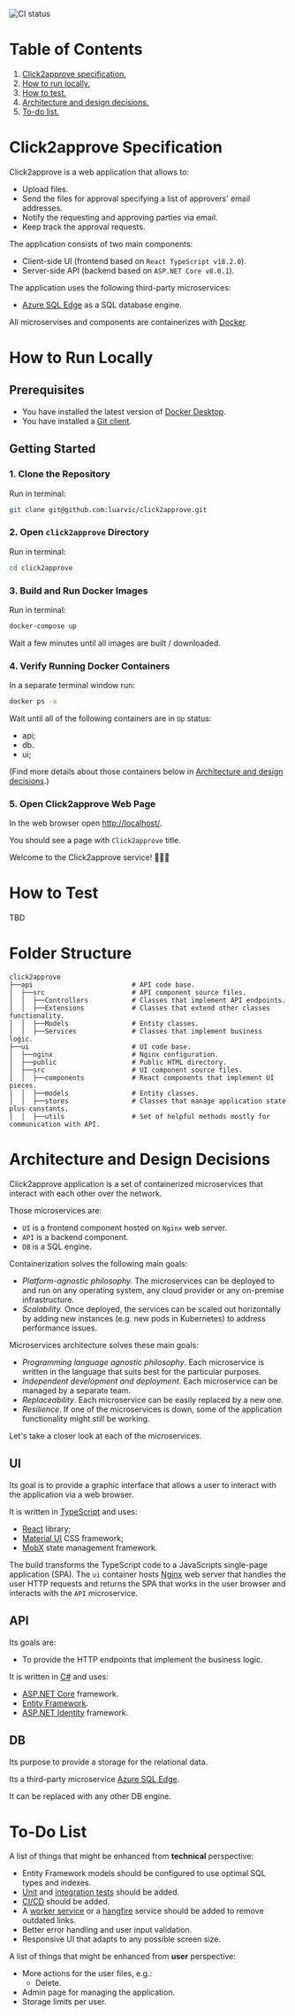![CI status](https://github.com/luarvic/click2approve/actions/workflows/ci.yml/badge.svg)

# Table of Contents

1. [Click2approve specification.](#click2approve-specification)
2. [How to run locally.](#how-to-run-locally)
3. [How to test.](#how-to-test)
4. [Architecture and design decisions.](#architecture-and-design-decisions)
5. [To-do list.](#to-do-list)

# Click2approve Specification

Click2approve is a web application that allows to:

- Upload files.
- Send the files for approval specifying a list of approvers' email addresses.
- Notify the requesting and approving parties via email.
- Keep track the approval requests.

The application consists of two main components:

- Client-side UI (frontend based on `React TypeScript v18.2.0`).
- Server-side API (backend based on `ASP.NET Core v8.0.1`).

The application uses the following third-party microservices:

- [Azure SQL Edge](https://azure.microsoft.com/en-us/products/azure-sql/edge) as a SQL database engine.

All microservises and components are containerizes with [Docker](https://docs.docker.com/).

# How to Run Locally

## Prerequisites

- You have installed the latest version of [Docker Desktop](https://docs.docker.com/get-docker/).
- You have installed a [Git client](https://git-scm.com/downloads).

## Getting Started

### 1. Clone the Repository

Run in terminal:

```bash
git clone git@github.com:luarvic/click2approve.git
```

### 2. Open `click2approve` Directory

Run in terminal:

```bash
cd click2approve
```

### 3. Build and Run Docker Images

Run in terminal:

```bash
docker-compose up
```

Wait a few minutes until all images are built / downloaded.

### 4. Verify Running Docker Containers

In a separate terminal window run:

```bash
docker ps -a
```

Wait until all of the following containers are in `Up` status:

- api;
- db.
- ui;

(Find more details about those containers below in [Architecture and design decisions](#architecture-and-design-decisions).)

### 5. Open Click2approve Web Page

In the web browser open [http://localhost/](http://localhost/).

You should see a page with `Click2approve` title.

Welcome to the Click2approve service! 🎉🎉🎉

# How to Test

TBD

# Folder Structure

```
click2approve
├──api                         # API code base.
│  ├──src                      # API component source files.
│  │  ├──Controllers           # Classes that implement API endpoints.
│  │  ├──Extensions            # Classes that extend other classes functionality.
│  │  ├──Models                # Entity classes.
│  │  ├──Services              # Classes that implement business logic.
├──ui                          # UI code base.
│  ├──nginx                    # Nginx configuration.
│  ├──public                   # Public HTML directory.
│  ├──src                      # UI component source files.
│  │  ├──components            # React components that implement UI pieces.
│  │  ├──models                # Entity classes.
│  │  ├──stores                # Classes that manage application state plus constants.
│  │  ├──utils                 # Set of helpful methods mostly for communication with API.
```

# Architecture and Design Decisions

Click2approve application is a set of containerized microservices that interact with each other over the network.

Those microservices are:

- `UI` is a frontend component hosted on `Nginx` web server.
- `API` is a backend component.
- `DB` is a SQL engine.

Containerization solves the following main goals:

- _Platform-agnostic philosophy._ The microservices can be deployed to and run on any operating system, any cloud provider or any on-premise infrastructure.
- _Scalability._ Once deployed, the services can be scaled out horizontally by adding new instances (e.g. new pods in Kubernetes) to address performance issues.

Microservices architecture solves these main goals:

- _Programming language agnostic philosophy_. Each microservice is written in the language that suits best for the particular purposes.
- _Independent development and deployment_. Each microservice can be managed by a separate team.
- _Replaceability_. Each microservice can be easily replaced by a new one.
- _Resilience_. If one of the microservices is down, some of the application functionality might still be working.

Let's take a closer look at each of the microservices.

## UI

Its goal is to provide a graphic interface that allows a user to interact with the application via a web browser.

It is written in [TypeScript](https://www.typescriptlang.org/) and uses:

- [React](https://react.dev/) library;
- [Material UI](https://mui.com/material-ui/) CSS framework;
- [MobX](https://mobx.js.org/react-integration.html) state management framework.

The build transforms the TypeScript code to a JavaScripts single-page application (SPA). The `ui` container hosts [Nginx](https://www.nginx.com/) web server that handles the user HTTP requests and returns the SPA that works in the user browser and interacts with the `API` microservice.

## API

Its goals are:

- To provide the HTTP endpoints that implement the business logic.

It is written in [C#](https://learn.microsoft.com/en-us/dotnet/csharp/tour-of-csharp/) and uses:

- [ASP.NET Core](https://dotnet.microsoft.com/en-us/apps/aspnet) framework.
- [Entity Framework](https://learn.microsoft.com/en-us/ef/).
- [ASP.NET Identity](https://learn.microsoft.com/en-us/aspnet/core/security/authentication/identity) framework.

## DB

Its purpose to provide a storage for the relational data.

Its a third-party microservice [Azure SQL Edge](https://azure.microsoft.com/en-us/products/azure-sql/edge).

It can be replaced with any other DB engine.

# To-Do List

A list of things that might be enhanced from **technical** perspective:

- Entity Framework models should be configured to use optimal SQL types and indexes.
- [Unit](https://en.wikipedia.org/wiki/Unit_testing) and [integration tests](https://en.wikipedia.org/wiki/Integration_testing) should be added.
- [CI/CD](https://en.wikipedia.org/wiki/CI/CD) should be added.
- A [worker service](https://learn.microsoft.com/en-us/dotnet/core/extensions/workers) or a [hangfire](https://www.hangfire.io/) service should be added to remove outdated links.
- Better error handling and user input validation.
- Responsive UI that adapts to any possible screen size.

A list of things that might be enhanced from **user** perspective:

- More actions for the user files, e.g.:
  - Delete.
- Admin page for managing the application.
- Storage limits per user.

